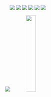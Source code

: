 
<!--
<p align="center">
  <img width="59%" src="https://github-readme-stats.vercel.app/api?username=briancsavage&include_all_commits=true&hide=issues&count_private=true&show_icons=true&line_height=20&title_color=7A7ADB&icon_color=2234AE&text_color=D3D3D3&bg_color=0,000000,130F40" alt="Brian's Github Stats"><img width="38%" src="https://github-readme-stats.vercel.app/api/top_langs_card/?username=briancsavage&layout=compact&title_color=7A7ADB&icon_color=2234AE&text_color=D3D3D3&bg_color=0,000000,130F40" alt="Brian's Language Stats">
</p>
-->

<p>
<div align="center">
  <img src="https://img.shields.io/badge/-Python-00cdcd?style=for-the-badge&logo=python&logoColor=00cdcd&labelColor=282828">
  <img src="https://img.shields.io/badge/-C-470fde?style=for-the-badge&logo=c&logoColor=470fde&labelColor=282828">
  <img src="https://img.shields.io/badge/-C++-095dfe?style=for-the-badge&logo=C%2B%2B&logoColor=095dfe&labelColor=282828">
  <img src="https://img.shields.io/badge/-Swift-ee4d2b?style=for-the-badge&logo=swift&logoColor=ee4d2b&labelColor=282828">
  <img src="https://img.shields.io/badge/-Javascript-ffe409?style=for-the-badge&logo=javascript&logoColor=ffe409&labelColor=282828">  
  <img src="https://img.shields.io/badge/-Typescript-00c9ff?style=for-the-badge&logo=typescript&logoColor=00c9ff&labelColor=282828">  
</div>
</p>


<div align="center">
  <img src="https://github-readme-stats.vercel.app/api?username=briancsavage&theme=gotham&show_icons=true&count_private=true&hide_title=true&hide_border=true"> 
    <img src="https://github-readme-stats.vercel.app/api/top-langs/?username=briancsavage&layout=default&theme=gotham&hide=html,css,Makefile,javascript,shell&hide_border=true"  width="25%"> 

</div>

